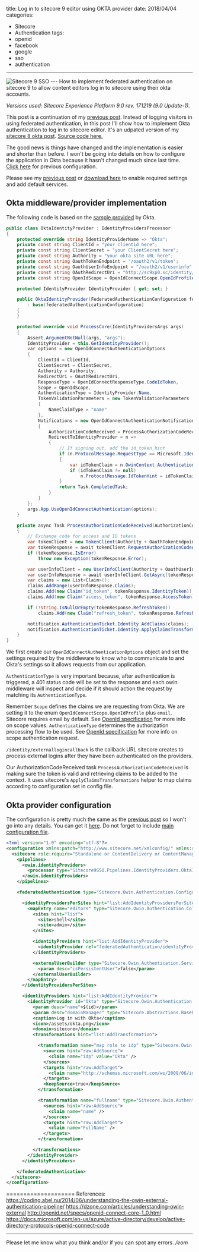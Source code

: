 title: Log in to sitecore 9 editor using OKTA provider
date: 2018/04/04
categories:
- Sitecore
- Authentication
tags:
- openid
- facebook
- google
- sso
- authentication

---
<img class="hero-img" src="/images/sitecore9-sso.jpg" alt="Sitecore 9 SSO">
---
How to implement federated authentication on sitecore 9 to allow content editors log in to sitecore using their okta accounts.
<!-- more -->

*Versions used: Sitecore Experience Platform 9.0 rev. 171219 (9.0 Update-1).*

This post is a continuation of my [previous post](http://josedbaez.com/2018/03/sitecore9-sso/). Instead of logging visitors in using federated authentication, in this post I'll show how to implement Okta authentication to log in to sitecore editor. It's an udpated version of my [sitecore 8 okta post](http://josedbaez.com/2017/09/sitecore-okta-login/). [Source code here.](https://github.com/josedbaez/sitecore9sso)

The good news is things have changed and the implementation is easier and shorter than before. I won't be going into details on how to configure the application in Okta because it hasn't changed much since last time. [Click here](http://josedbaez.com/2017/09/sitecore-okta-login/#OKTA-application-configuration) for previous configuration. 

Please see my [previous post](http://josedbaez.com/2018/03/sitecore9-sso/) or [download here](https://github.com/josedbaez/sitecore9sso/blob/master/App_Config/Include/SSO/SitecoreSSO.config) to enable required settings and add default services.

## Okta middleware/provider implementation ##
The following code is based on the [sample provided](https://github.com/oktadeveloper/okta-aspnet-mvc-example/blob/master/OktaAspNetExample/Startup.cs) by Okta.

``` csharp
public class OktaIdentityProvider : IdentityProvidersProcessor
{
    protected override string IdentityProviderName => "Okta";
    private const string ClientId = "your clientid here";
    private const string ClientSecret = "your ClientSecret here";
    private const string Authority = "your okta site URL here";
    private const string OauthTokenEndpoint = "/oauth2/v1/token";
    private const string OauthUserInfoEndpoint = "/oauth2/v1/userinfo";
    private const string OAuthRedirectUri = "http://sc9xp0.sc/identity/externallogincallback";
    private const string OpenIdScope = OpenIdConnectScope.OpenIdProfile + " email";

    protected IdentityProvider IdentityProvider { get; set; }

    public OktaIdentityProvider(FederatedAuthenticationConfiguration federatedAuthenticationConfiguration)
        : base(federatedAuthenticationConfiguration)
    {
    }

    protected override void ProcessCore(IdentityProvidersArgs args)
    {
        Assert.ArgumentNotNull(args, "args");
        IdentityProvider = this.GetIdentityProvider();
        var options = new OpenIdConnectAuthenticationOptions
        {
            ClientId = ClientId,
            ClientSecret = ClientSecret,
            Authority = Authority,
            RedirectUri = OAuthRedirectUri,
            ResponseType = OpenIdConnectResponseType.CodeIdToken,
            Scope = OpenIdScope,
            AuthenticationType = IdentityProvider.Name,
            TokenValidationParameters = new TokenValidationParameters
            {
                NameClaimType = "name"
            },
            Notifications = new OpenIdConnectAuthenticationNotifications
            {
                AuthorizationCodeReceived = ProcessAuthorizationCodeReceived,
                RedirectToIdentityProvider = n =>
                {
                    // If signing out, add the id_token_hint
                    if (n.ProtocolMessage.RequestType == Microsoft.IdentityModel.Protocols.OpenIdConnectRequestType.LogoutRequest )
                    {
                        var idTokenClaim = n.OwinContext.Authentication.User.FindFirst("id_token");
                        if (idTokenClaim != null)
                            n.ProtocolMessage.IdTokenHint = idTokenClaim.Value;
                    }
                    return Task.CompletedTask;
                }
            }
        };
        args.App.UseOpenIdConnectAuthentication(options);
    }

    private async Task ProcessAuthorizationCodeReceived(AuthorizationCodeReceivedNotification notification)
    {
        // Exchange code for access and ID tokens
        var tokenClient = new TokenClient(Authority + OauthTokenEndpoint, ClientId, ClientSecret);
        var tokenResponse = await tokenClient.RequestAuthorizationCodeAsync(notification.Code, notification.RedirectUri);
        if (tokenResponse.IsError)
            throw new Exception(tokenResponse.Error);

        var userInfoClient = new UserInfoClient(Authority + OauthUserInfoEndpoint);
        var userInfoResponse = await userInfoClient.GetAsync(tokenResponse.AccessToken);
        var claims = new List<Claim>();
        claims.AddRange(userInfoResponse.Claims);
        claims.Add(new Claim("id_token", tokenResponse.IdentityToken));
        claims.Add(new Claim("access_token", tokenResponse.AccessToken));

        if (!string.IsNullOrEmpty(tokenResponse.RefreshToken))
            claims.Add(new Claim("refresh_token", tokenResponse.RefreshToken));

        notification.AuthenticationTicket.Identity.AddClaims(claims);
        notification.AuthenticationTicket.Identity.ApplyClaimsTransformations(new TransformationContext(this.FederatedAuthenticationConfiguration, IdentityProvider));
    }
}
```
We first create our `OpenIdConnectAuthenticationOptions` object and set the settings required by the middleware to know who to communicate to and Okta's settings so it allows requests from our application.

`AuthenticationType` is very important because, after authentication is triggered, a 401 status code will be set to the response and each owin middleware will inspect and decide if it should action the request by matching its `AuthenticationType`.

Remember `Scope` defines the claims we are requesting from Okta. We are setting it to the enum `OpenIdConnectScope.OpenIdProfile` plus `email`. Sitecore requires email by default. See [OpenId specification](http://openid.net/specs/openid-connect-core-1_0.html#ScopeClaims) for more info on scope values. `AuthenticationType` determines the authorization processing flow to be used. See [OpenId specification](http://openid.net/specs/openid-connect-core-1_0.html#HybridAuthRequest) for more info on scope authentication request.

`/identity/externallogincallback` is the callback URL sitecore creates to process external logins after they have been authenticated on the providers.

Our AuthorizationCodeReceived task `ProcessAuthorizationCodeReceived` is making sure the token is valid and retrieving claims to be added to the context. It uses sitecore's `ApplyClaimsTransformations` helper to map claims according to configuration set in config file.


## Okta provider configuration ##
The configuration is pretty much the same as the [previous post](http://josedbaez.com/2018/03/sitecore9-sso/#Enable-and-configure-providers) so I won't go into any details. You can get it [here](https://github.com/josedbaez/sitecore9sso/blob/master/App_Config/Include/SSO/SitecoreSSO.Providers.Editors.config). Do not forget to include [main configuration file](https://github.com/josedbaez/sitecore9sso/blob/master/App_Config/Include/SSO/SitecoreSSO.config).

``` xml
<?xml version="1.0" encoding="utf-8"?>
<configuration xmlns:patch="http://www.sitecore.net/xmlconfig/" xmlns:role="http://www.sitecore.net/xmlconfig/role/">
  <sitecore role:require="Standalone or ContentDelivery or ContentManagement">
    <pipelines>
      <owin.identityProviders>
        <processor type="Sitecore9SSO.Pipelines.IdentityProviders.OktaIdentityProvider, Sitecore9SSO" resolve="true" />
      </owin.identityProviders>
    </pipelines>

    <federatedAuthentication type="Sitecore.Owin.Authentication.Configuration.FederatedAuthenticationConfiguration, Sitecore.Owin.Authentication">

      <identityProvidersPerSites hint="list:AddIdentityProvidersPerSites">
        <mapEntry name="editors" type="Sitecore.Owin.Authentication.Collections.IdentityProvidersPerSitesMapEntry, Sitecore.Owin.Authentication">
          <sites hint="list">
            <site>shell</site>
            <site>admin</site>
          </sites>

          <identityProviders hint="list:AddIdentityProvider">
            <identityProvider ref="federatedAuthentication/identityProviders/identityProvider[@id='Okta']" />
          </identityProviders>

          <externalUserBuilder type="Sitecore.Owin.Authentication.Services.DefaultExternalUserBuilder, Sitecore.Owin.Authentication">
            <param desc="isPersistentUser">false</param>
          </externalUserBuilder>
        </mapEntry>
      </identityProvidersPerSites>

      <identityProviders hint="list:AddIdentityProvider">
        <identityProvider id="Okta" type="Sitecore.Owin.Authentication.Configuration.DefaultIdentityProvider, Sitecore.Owin.Authentication">
          <param desc="name">$(id)</param>
          <param desc="domainManager" type="Sitecore.Abstractions.BaseDomainManager" resolve="true" />
          <caption>Log in with Okta</caption>
          <icon>/assets/okta.png</icon>
          <domain>sitecore</domain>
          <transformations hint="list:AddTransformation">

            <transformation name="map role to idp" type="Sitecore.Owin.Authentication.Services.DefaultTransformation, Sitecore.Owin.Authentication">
              <sources hint="raw:AddSource">
                <claim name="idp" value="Okta" />
              </sources>
              <targets hint="raw:AddTarget">
                <claim name="http://schemas.microsoft.com/ws/2008/06/identity/claims/role" value="sitecore\Developer" />
              </targets>
              <keepSource>true</keepSource>
            </transformation>

            <transformation name="fullname" type="Sitecore.Owin.Authentication.Services.DefaultTransformation,Sitecore.Owin.Authentication">
              <sources hint="raw:AddSource">
                <claim name="name" />
              </sources>
              <targets hint="raw:AddTarget">
                <claim name="FullName" />
              </targets>
            </transformation>

          </transformations>
        </identityProvider>
      </identityProviders>

    </federatedAuthentication>
  </sitecore>
</configuration>
```

====================
References:
https://coding.abel.nu/2014/06/understanding-the-owin-external-authentication-pipeline/
https://dzone.com/articles/understanding-owin-external
http://openid.net/specs/openid-connect-core-1_0.html
https://docs.microsoft.com/en-us/azure/active-directory/develop/active-directory-protocols-openid-connect-code


---

Please let me know what you think and/or if you can spot any errors.
*/eom*
